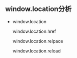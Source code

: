 ## window.location分析

* window.location
  
  window.location.href
  
  window.location.relpace 
  
  window.location.reload
